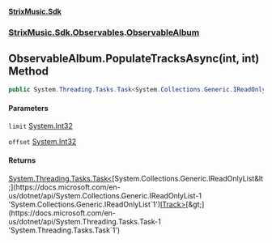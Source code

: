 #### [StrixMusic.Sdk](./index.md 'index')
### [StrixMusic.Sdk.Observables](./StrixMusic-Sdk-Observables.md 'StrixMusic.Sdk.Observables').[ObservableAlbum](./StrixMusic-Sdk-Observables-ObservableAlbum.md 'StrixMusic.Sdk.Observables.ObservableAlbum')
## ObservableAlbum.PopulateTracksAsync(int, int) Method
```csharp
public System.Threading.Tasks.Task<System.Collections.Generic.IReadOnlyList<StrixMusic.Sdk.Interfaces.ITrack>> PopulateTracksAsync(int limit, int offset=0);
```
#### Parameters
<a name='StrixMusic-Sdk-Observables-ObservableAlbum-PopulateTracksAsync(int_int)-limit'></a>
`limit` [System.Int32](https://docs.microsoft.com/en-us/dotnet/api/System.Int32 'System.Int32')  
  
<a name='StrixMusic-Sdk-Observables-ObservableAlbum-PopulateTracksAsync(int_int)-offset'></a>
`offset` [System.Int32](https://docs.microsoft.com/en-us/dotnet/api/System.Int32 'System.Int32')  
  
#### Returns
[System.Threading.Tasks.Task&lt;](https://docs.microsoft.com/en-us/dotnet/api/System.Threading.Tasks.Task-1 'System.Threading.Tasks.Task`1')[System.Collections.Generic.IReadOnlyList&lt;](https://docs.microsoft.com/en-us/dotnet/api/System.Collections.Generic.IReadOnlyList-1 'System.Collections.Generic.IReadOnlyList`1')[ITrack](./StrixMusic-Sdk-Interfaces-ITrack.md 'StrixMusic.Sdk.Interfaces.ITrack')[&gt;](https://docs.microsoft.com/en-us/dotnet/api/System.Collections.Generic.IReadOnlyList-1 'System.Collections.Generic.IReadOnlyList`1')[&gt;](https://docs.microsoft.com/en-us/dotnet/api/System.Threading.Tasks.Task-1 'System.Threading.Tasks.Task`1')  
